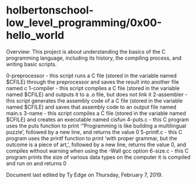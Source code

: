 # holbertonschool-low_level_programming/0x00-hello_world


Overview: This project is about understanding the basics of the C programming language, including its history, the compiling process, and writing basic scripts.


0-preprocessor - this script runs a C file (stored in the variable named $CFILE) through the preprocessor and saves the result into another file named c
1-compiler - this script complies a C file (stored in the variable named $CFILE) and outputs it to a .o file, but does not link it
2-assembler - this script generates the assembly code of a C file (stored in the variable named $CFILE) and saves that assembly code to an output file named main.s
3-name - this script compiles a C file (stored in the variable named $CFILE) and creates an executable named cisfun
4-puts.c - this C program uses the puts function to print ‘“Programming is like building a multilingual puzzle’, followed by a new line, and returns the value 0
5-printf.c - this C program uses the printf function to print ‘with proper grammar, but the outcome is a piece of art,’, followed by a new line, returns the value 0, and compiles without warning when using the -Wall gcc option
6-size.c - this C program prints the size of various data types on the computer it is compiled and run on and returns 0


Document last edited by Ty Edge on Thursday, February 7, 2019.